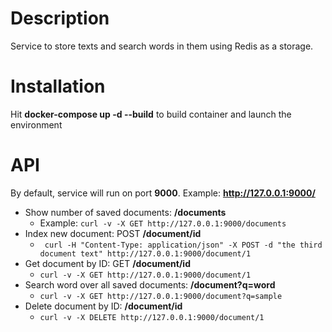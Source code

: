 # Description
Service to store texts and search words in them using Redis as a storage.

# Installation
Hit **docker-compose up -d --build** to build container and launch the environment

# API
By default, service will run on port **9000**. Example: **http://127.0.0.1:9000/<api>**

* Show number of saved documents: **/documents**
  * Example: ```curl -v -X GET http://127.0.0.1:9000/documents```
* Index new document: POST **/document/id**
  * ``` curl -H "Content-Type: application/json" -X POST -d "the third document text" http://127.0.0.1:9000/document/1```
* Get document by ID: GET **/document/id**
  * ```curl -v -X GET http://127.0.0.1:9000/document/1```
* Search word over all saved documents: **/document?q=word**
  * ```curl -v -X GET http://127.0.0.1:9000/document?q=sample```
* Delete document by ID: **/document/id**
  * ```curl -v -X DELETE http://127.0.0.1:9000/document/1```
